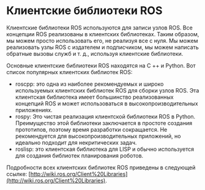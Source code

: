 # Клиентские библиотеки ROS

Клиентские библиотеки ROS используются для записи узлов ROS. Все концепции ROS реализованы в клиентских библиотеках. Таким образом, мы можем просто использовать его, не реализуя все с нуля. Мы можем реализовать узлы ROS с издателем и подписчиком, мы можем написать обратные вызовы служб и т. д., используя клиентские библиотеки.

Основные клиентские библиотеки ROS находятся на C ++ и Python. Вот список популярных клиентских библиотек ROS:

* roscpp: это одна из наиболее рекомендуемых и широко используемых клиентских библиотек ROS для сборки узлов ROS. Эта клиентская библиотека имеет большинство реализованных концепций ROS и может использоваться в высокопроизводительных приложениях.
* rospy: Это чистая реализация клиентской библиотеки ROS в Python. Преимущество этой библиотеки заключается в простоте создания прототипов, поэтому время разработки сокращается. Не рекомендуется для высокопроизводительных приложений, но идеально подходит для некритических задач.
* roslisp: это клиентская библиотека для LISP и обычно используется для создания библиотек планирования роботов.

Подробности всех клиентских библиотек ROS приведены в следующей ссылке: [http://wiki.ros.org/Client%20Libraries](http://wiki.ros.org/Client%20Libraries).

